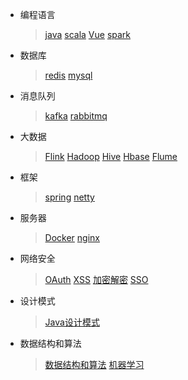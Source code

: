 
* 编程语言

  > [java](/myDocs/java/README.md)
  > [scala](/myDocs/scala/README.md)
  > [Vue](/myDocs/Vue/README.md)
  > [spark](/myDocs/spark/README.md)
* 数据库
  > [redis](/myDocs/redis/README.md)
  > [mysql](/myDocs/mysql/README.md)
* 消息队列
  > [kafka](/myDocs/%E6%B6%88%E6%81%AF%E9%98%9F%E5%88%97/kafka.md) 
  > [rabbitmq](/myDocs/%E6%B6%88%E6%81%AF%E9%98%9F%E5%88%97/rabbitmq.md) 
* 大数据
  > [Flink](/myDocs/bigdata/flink/README.md)
  > [Hadoop](/myDocs/bigdata/hadoop/README.md)
  > [Hive](/myDocs/bigdata/hive/README.md)
  > [Hbase](/myDocs/bigdata/hbase/README.md)
  > [Flume](/myDocs/bigdata/flume/README.md)
* 框架
  > [spring](/myDocs/spring/README.md)
  > [netty](/myDocs/netty/README.md)
* 服务器
  > [Docker](/myDocs/Docker/README.md)
  > [nginx](/myDocs/nginx/README.md)
* 网络安全
  > [OAuth](/myDocs/%E7%BD%91%E7%BB%9C%E5%AE%89%E5%85%A8/OAuth/OAuth%E5%AD%A6%E4%B9%A0%E6%9D%82%E8%AE%B0.md)
  > [XSS](/myDocs/网络安全/XSS/Web安全-XSS教程)
  > [加密解密](/myDocs/网络安全/加密解密/加密解密杂谈)
  > [SSO](/myDocs/%E7%BD%91%E7%BB%9C%E5%AE%89%E5%85%A8/SSO/CAS%E5%AD%A6%E4%B9%A0%E6%9D%82%E8%AE%B0.md)
* 设计模式
  > [Java设计模式](/myDocs/设计模式/Java%E8%AE%BE%E8%AE%A1%E6%A8%A1%E5%BC%8F-%E5%AD%A6%E4%B9%A0%E7%AC%94%E8%AE%B0.md)
* 数据结构和算法
  > [数据结构和算法](/myDocs/数据结构和算法/README.md)
  > [机器学习](/myDocs/spark/README.md)


